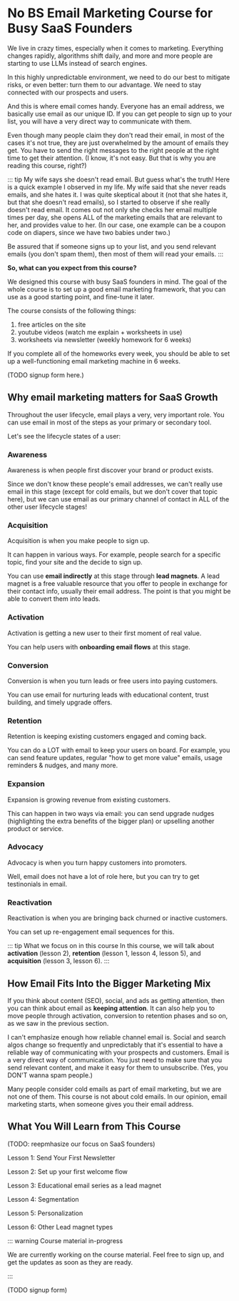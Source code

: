 ---
---

# No BS Email Marketing Course for Busy SaaS Founders

We live in crazy times, especially when it comes to marketing. Everything changes rapidly, algorithms shift daily, and more and more people are starting to use LLMs instead of search engines.

In this highly unpredictable environment, we need to do our best to mitigate risks, or even better: turn them to our advantage. We need to stay connected with our prospects and users.

And this is where email comes handy. Everyone has an email address, we basically use email as our unique ID. If you can get people to sign up to your list, you will have a very direct way to communicate with them.

Even though many people claim they don't read their email, in most of the cases it's not true, they are just overwhelmed by the amount of emails they get. You have to send the right messages to the right people at the right time to get their attention. (I know, it's not easy. But that is why you are reading this course, right?)

::: tip My wife says she doesn't read email. But guess what's the truth!
Here is a quick example I observed in my life. My wife said that she never reads emails, and she hates it. I was quite skeptical about it (not that she hates it, but that she doesn't read emails), so I started to observe if she really doesn't read email. It comes out not only she checks her email multiple times per day, she opens ALL of the marketing emails that are relevant to her, and provides value to her. (In our case, one example can be a coupon code on diapers, since we have two babies under two.)

Be assured that if someone signs up to your list, and you send relevant emails (you don't spam them), then most of them will read your emails.
:::

**So, what can you expect from this course?**

We designed this course with busy SaaS founders in mind. The goal of the whole course is to set up a good email marketing framework, that you can use as a good starting point, and fine-tune it later.

The course consists of the following things:

1) free articles on the site
2) youtube videos (watch me explain + worksheets in use)
3) worksheets via newsletter (weekly homework for 6 weeks)

If you complete all of the homeworks every week, you should be able to set up a well-functioning email marketing machine in 6 weeks.

(TODO signup form here.)


## Why email marketing matters for SaaS Growth

Throughout the user lifecycle, email plays a very, very important role. You can use email in most of the steps as your primary or secondary tool.

Let's see the lifecycle states of a user:

### Awareness

Awareness is when people first discover your brand or product exists.

Since we don't know these people's email addresses, we can't really use email in this stage (except for cold emails, but we don't cover that topic here), but we can use email as our primary channel of contact in ALL of the other user lifecycle stages!

### Acquisition

Acquisition is when you make people to sign up.

It can happen in various ways. For example, people search for a specific topic, find your site and the decide to sign up.

You can use **email indirectly** at this stage through **lead magnets**. A lead magnet is a free valuable resource that you offer to people in exchange for their contact info, usually their email address. The point is that you might be able to convert them into leads.

### Activation

Activation is getting a new user to their first moment of real value.

You can help users with **onboarding email flows** at this stage.

### Conversion

Conversion is when you turn leads or free users into paying customers.

You can use email for nurturing leads with educational content, trust building, and timely upgrade offers.

### Retention 

Retention is keeping existing customers engaged and coming back.

You can do a LOT with email to keep your users on board. For example, you can send feature updates, regular "how to get more value" emails, usage reminders & nudges, and many more.

### Expansion

Expansion is growing revenue from existing customers.

This can happen in two ways via email: you can send upgrade nudges (highlighting the extra benefits of the bigger plan) or upselling another product or service.

### Advocacy

Advocacy is when you turn happy customers into promoters.

Well, email does not have a lot of role here, but you can try to get testinonials in email.

### Reactivation

Reactivation is when you are bringing back churned or inactive customers.

You can set up re-engagement email sequences for this.


::: tip What we focus on in this course
In this course, we will talk about **activation** (lesson 2), **retention** (lesson 1, lesson 4, lesson 5), and **acquisition** (lesson 3, lesson 6). 
:::


## How Email Fits Into the Bigger Marketing Mix

If you think about content (SEO), social, and ads as getting attention, then you can think about email as **keeping attention**. It can also help you to move people through activation, conversion to retention phases and so on, as we saw in the previous section.

I can't emphasize enough how reliable channel email is. Social and search algos change so frequently and unpredictably that it's essential to have a reliable way of communicating with your prospects and customers. Email is a very direct way of communication. You just need to make sure that you send relevant content, and make it easy for them to unsubscribe. (Yes, you DON'T wanna spam people.)

Many people consider cold emails as part of email marketing, but we are not one of them. This course is not about cold emails. In our opinion, email marketing starts, when someone gives you their email address.

## What You Will Learn from This Course

(TODO: reepmhasize our focus on SaaS founders)

Lesson 1: Send Your First Newsletter

Lesson 2: Set up your first welcome flow

Lesson 3: Educational email series as a lead magnet

Lesson 4: Segmentation

Lesson 5: Personalization

Lesson 6: Other Lead magnet types

::: warning Course material in-progress

We are currently working on the course material. Feel free to sign up, and get the updates as soon as they are ready.

:::

(TODO signup form)
